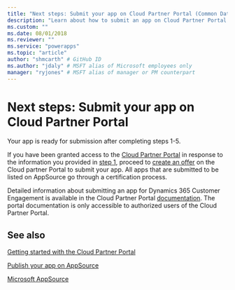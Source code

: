 ```yaml
---
title: "Next steps: Submit your app on Cloud Partner Portal (Common Data Service for Apps) | Microsoft Docs" # Intent and product brand in a unique string of 43-59 chars including spaces
description: "Learn about how to submit an app on Cloud Partner Portal to be listed on AppSource." # 115-145 characters including spaces. This abstract displays in the search result.
ms.custom: ""
ms.date: 08/01/2018
ms.reviewer: ""
ms.service: "powerapps"
ms.topic: "article"
author: "shmcarth" # GitHub ID
ms.author: "jdaly" # MSFT alias of Microsoft employees only
manager: "ryjones" # MSFT alias of manager or PM counterpart
---
```

# Next steps: Submit your app on Cloud Partner Portal

Your app is ready for submission after completing steps 1-5. 

If you have been granted access to the [Cloud Partner Portal](https://cloudpartner.azure.com) in response to the information you provided in [step 1](fill-app-submission-form-appsource.md), proceed to [create an offer](https://cloudpartner.azure.com/#new/microsoft-crm/form/offerSettings) on the Cloud partner Portal to submit your app. All apps that are submitted to be listed on AppSource go through a certification process. 

Detailed information about submitting an app for Dynamics 365 Customer Engagement is available in the Cloud Partner Portal [documentation](https://cloudpartner.azure.com/#documentation/crm-create-offer). The portal documentation is only accessible to authorized users of the Cloud Partner Portal.

## See also

[Getting started with the Cloud Partner Portal](https://cloudpartner.azure.com/#documentation/getting-started-with-the-cloud-partner-portal)

[Publish your app on AppSource](publish-app-appsource.md)

[Microsoft AppSource](https://appsource.microsoft.com)
